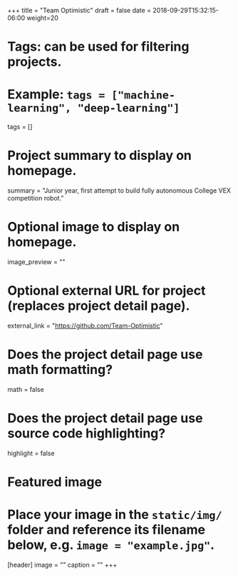 +++
title = "Team Optimistic"
draft = false
date = 2018-09-29T15:32:15-06:00
weight=20
 # Tags: can be used for filtering projects.
# Example: `tags = ["machine-learning", "deep-learning"]`
tags = []
 # Project summary to display on homepage.
summary = "Junior year, first attempt to build fully autonomous College VEX competition robot."
 # Optional image to display on homepage.
image_preview = ""
 # Optional external URL for project (replaces project detail page).
external_link = "https://github.com/Team-Optimistic"
 # Does the project detail page use math formatting?
math = false
 # Does the project detail page use source code highlighting?
highlight = false
 # Featured image
# Place your image in the `static/img/` folder and reference its filename below, e.g. `image = "example.jpg"`.
[header]
image = ""
caption = ""
+++